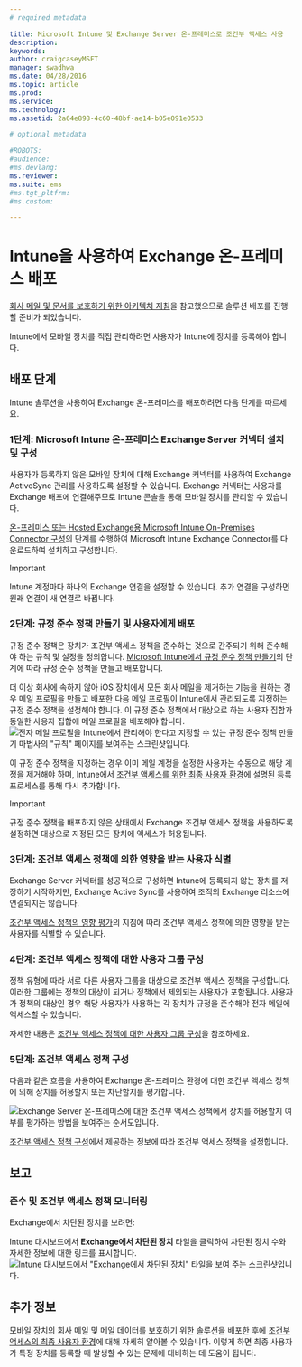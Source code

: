 ```yaml
---
# required metadata

title: Microsoft Intune 및 Exchange Server 온-프레미스로 조건부 액세스 사용
description:
keywords:
author: craigcaseyMSFT
manager: swadhwa
ms.date: 04/28/2016
ms.topic: article
ms.prod:
ms.service:
ms.technology:
ms.assetid: 2a64e898-4c60-48bf-ae14-b05e091e0533

# optional metadata

#ROBOTS:
#audience:
#ms.devlang:
ms.reviewer: 
ms.suite: ems
#ms.tgt_pltfrm:
#ms.custom:

---
```


# Intune을 사용하여 Exchange 온-프레미스 배포

[회사 메일 및 문서를 보호하기 위한 아키텍처 지침](architecture-guidance-for-protecting-company-email-and-documents.md)을 참고했으므로 솔루션 배포를 진행할 준비가 되었습니다.

Intune에서 모바일 장치를 직접 관리하려면 사용자가 Intune에 장치를 등록해야 합니다.

## 배포 단계
Intune 솔루션을 사용하여 Exchange 온-프레미스를 배포하려면 다음 단계를 따르세요.

### 1단계: Microsoft Intune 온-프레미스 Exchange Server 커넥터 설치 및 구성

사용자가 등록하지 않은 모바일 장치에 대해 Exchange 커넥터를 사용하여 Exchange ActiveSync 관리를 사용하도록 설정할 수 있습니다. Exchange 커넥터는 사용자를 Exchange 배포에 연결해주므로 Intune 콘솔을 통해 모바일 장치를 관리할 수 있습니다.

[온-프레미스 또는 Hosted Exchange용 Microsoft Intune On-Premises Connector 구성](/intune/deploy-use/intune-on-premises-exchange-connector)의 단계를 수행하여 Microsoft Intune Exchange Connector를 다운로드하여 설치하고 구성합니다.

> [!IMPORTANT]
> Intune 계정마다 하나의 Exchange 연결을 설정할 수 있습니다. 추가 연결을 구성하면 원래 연결이 새 연결로 바뀝니다.

### 2단계: 규정 준수 정책 만들기 및 사용자에게 배포
규정 준수 정책은 장치가 조건부 액세스 정책을 준수하는 것으로 간주되기 위해 준수해야 하는 규칙 및 설정을 정의합니다. [Microsoft Intune에서 규정 준수 정책 만들기](/intune/deployuse/create-a-device-compliance-policy-in-microsoft-intune)의 단계에 따라 규정 준수 정책을 만들고 배포합니다.

더 이상 회사에 속하지 않아 iOS 장치에서 모든 회사 메일을 제거하는 기능을 원하는 경우 메일 프로필을 만들고 배포한 다음 메일 프로필이 Intune에서 관리되도록 지정하는 규정 준수 정책을 설정해야 합니다. 이 규정 준수 정책에서 대상으로 하는 사용자 집합과 동일한 사용자 집합에 메일 프로필을 배포해야 합니다.
![전자 메일 프로필을 Intune에서 관리해야 한다고 지정할 수 있는 규정 준수 정책 만들기 마법사의 "규칙" 페이지를 보여주는 스크린샷입니다.](./media/ProtectEmail/Hybrid-Onprem-ExchSrvr-Wizard6.PNG)

이 규정 준수 정책을 지정하는 경우 이미 메일 계정을 설정한 사용자는 수동으로 해당 계정을 제거해야 하며, Intune에서 [조건부 액세스를 위한 최종 사용자 환경](end-user-experience-conditional-access.md)에 설명된 등록 프로세스를 통해 다시 추가합니다.

> [!IMPORTANT]
> 규정 준수 정책을 배포하지 않은 상태에서 Exchange 조건부 액세스 정책을 사용하도록 설정하면 대상으로 지정된 모든 장치에 액세스가 허용됩니다.

### 3단계: 조건부 액세스 정책에 의한 영향을 받는 사용자 식별
Exchange Server 커넥터를 성공적으로 구성하면 Intune에 등록되지 않는 장치를 저장하기 시작하지만, Exchange Active Sync를 사용하여 조직의 Exchange 리소스에 연결되지는 않습니다.  

[조건부 액세스 정책의 영향 평가](/intune/deploy-use/restrict-access-to-exchange-online-with-microsoft-intune#configure-conditional-access)의 지침에 따라 조건부 액세스 정책에 의한 영향을 받는 사용자를 식별할 수 있습니다.


### 4단계: 조건부 액세스 정책에 대한 사용자 그룹 구성
정책 유형에 따라 서로 다른 사용자 그룹을 대상으로 조건부 액세스 정책을 구성합니다. 이러한 그룹에는 정책의 대상이 되거나 정책에서 제외되는 사용자가 포함됩니다. 사용자가 정책의 대상인 경우 해당 사용자가 사용하는 각 장치가 규정을 준수해야 전자 메일에 액세스할 수 있습니다.

자세한 내용은 [조건부 액세스 정책에 대한 사용자 그룹 구성](/intune/deploy-use/restrict-access-to-exchange-online-with-microsoft-intune#configure-conditional-access)을 참조하세요.

### 5단계: 조건부 액세스 정책 구성
다음과 같은 흐름을 사용하여 Exchange 온-프레미스 환경에 대한 조건부 액세스 정책에 의해 장치를 허용할지 또는 차단할지를 평가합니다.

![Exchange Server 온-프레미스에 대한 조건부 액세스 정책에서 장치를 허용할지 여부를 평가하는 방법을 보여주는 순서도입니다.](./media/ProtectEmail/conditional-access-8-2.png)

[조건부 액세스 정책 구성](/intune/deploy-use/restrict-access-to-exchange-onpremises-with-microsoft-intune#-a-name-bkmk_enablexchngonprem-a-configure-a-conditional-access-policy)에서 제공하는 정보에 따라 조건부 액세스 정책을 설정합니다.

## 보고

### 준수 및 조건부 액세스 정책 모니터링
Exchange에서 차단된 장치를 보려면:

Intune 대시보드에서 **Exchange에서 차단된 장치** 타일을 클릭하여 차단된 장치 수와 자세한 정보에 대한 링크를 표시합니다.
![Intune 대시보드에서 "Exchange에서 차단된 장치" 타일을 보여 주는 스크린샷입니다.](./media/ProtectEmail/intune-sa-6blocked-devices.PNG)

## 추가 정보
모바일 장치의 회사 메일 및 메일 데이터를 보호하기 위한 솔루션을 배포한 후에 [조건부 액세스의 최종 사용자 환경](end-user-experience-conditional-access.md)에 대해 자세히 알아볼 수 있습니다. 이렇게 하면 최종 사용자가 특정 장치를 등록할 때 발생할 수 있는 문제에 대비하는 데 도움이 됩니다.


<!--HONumber=Apr16_HO4-->


